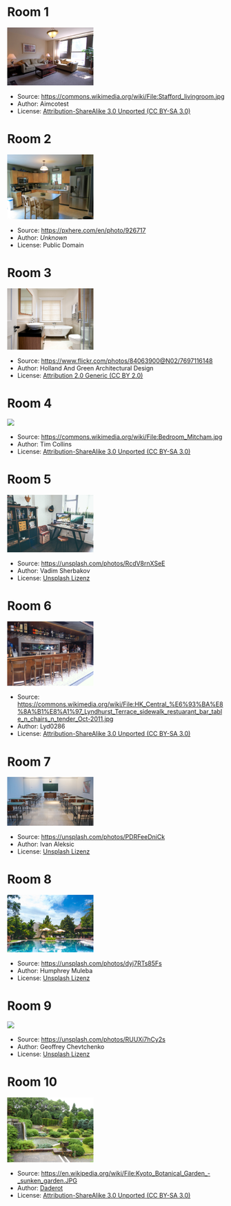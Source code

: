# Room 1

<img width="200px" src="web/resources/images/room1.jpg">

- Source: https://commons.wikimedia.org/wiki/File:Stafford_livingroom.jpg
- Author: Aimcotest
- License: [Attribution-ShareAlike 3.0 Unported (CC BY-SA 3.0) ](https://creativecommons.org/licenses/by-sa/3.0/deed.en)

# Room 2

<img width="200px" src="web/resources/images/room2.jpg">

- Source: https://pxhere.com/en/photo/926717
- Author: _Unknown_
- License: Public Domain

# Room 3

<img width="200px" src="web/resources/images/room3.jpg">

- Source: https://www.flickr.com/photos/84063900@N02/7697116148
- Author: Holland And Green Architectural Design
- License: [Attribution 2.0 Generic (CC BY 2.0) ](https://creativecommons.org/licenses/by/2.0/)

# Room 4

<img width="200px" src="web/resources/images/room4.jpg">

- Source: https://commons.wikimedia.org/wiki/File:Bedroom_Mitcham.jpg
- Author: Tim Collins
- License: [Attribution-ShareAlike 3.0 Unported (CC BY-SA 3.0)](https://creativecommons.org/licenses/by-sa/3.0/deed.en)

# Room 5

<img width="200px" src="web/resources/images/room5.jpg">

- Source: https://unsplash.com/photos/RcdV8rnXSeE
- Author: Vadim Sherbakov
- License: [Unsplash Lizenz](https://unsplash.com/de/lizenz)

# Room 6

<img width="200px" src="web/resources/images/room6.jpg">

- Source: https://commons.wikimedia.org/wiki/File:HK_Central_%E6%93%BA%E8%8A%B1%E8%A1%97_Lyndhurst_Terrace_sidewalk_restuarant_bar_table_n_chairs_n_tender_Oct-2011.jpg
- Author: Lyd0286
- License: [Attribution-ShareAlike 3.0 Unported (CC BY-SA 3.0)](https://creativecommons.org/licenses/by-sa/3.0/deed.en)

# Room 7

<img width="200px" src="web/resources/images/room7.jpg">

- Source: https://unsplash.com/photos/PDRFeeDniCk
- Author: Ivan Aleksic
- License: [Unsplash Lizenz](https://unsplash.com/de/lizenz)

# Room 8

<img width="200px" src="web/resources/images/room8.jpg">

- Source: https://unsplash.com/photos/dyj7RTs85Fs
- Author: Humphrey Muleba
- License: [Unsplash Lizenz](https://unsplash.com/de/lizenz)

# Room 9

<img width="200px" src="web/resources/images/room9.jpg">

- Source: https://unsplash.com/photos/RUUXi7hCy2s
- Author: Geoffrey Chevtchenko
- License: [Unsplash Lizenz](https://unsplash.com/de/lizenz)

# Room 10

<img width="200px" src="web/resources/images/room10.jpg">

- Source: https://en.wikipedia.org/wiki/File:Kyoto_Botanical_Garden_-_sunken_garden.JPG
- Author: [Daderot](https://commons.wikimedia.org/wiki/User:Daderot)
- License: [Attribution-ShareAlike 3.0 Unported (CC BY-SA 3.0)](https://creativecommons.org/licenses/by-sa/3.0/deed.en)
